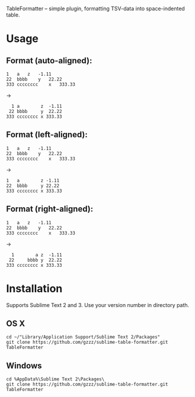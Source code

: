 TableFormatter – simple plugin, formatting TSV-data into space-indented table.

# Usage
## Format (auto-aligned):
```
1	a	z	-1.11
22	bbbb	y	22.22
333	cccccccc	x	333.33
```
→
```
  1 a        z  -1.11
 22 bbbb     y  22.22
333 cccccccc x 333.33
```

## Format (left-aligned):
```
1	a	z	-1.11
22	bbbb	y	22.22
333	cccccccc	x	333.33
```
→
```
1   a        z -1.11
22  bbbb     y 22.22
333 cccccccc x 333.33
```

## Format (right-aligned):
```
1	a	z	-1.11
22	bbbb	y	22.22
333	cccccccc	x	333.33
```
→
```
  1        a z  -1.11
 22     bbbb y  22.22
333 cccccccc x 333.33
```

# Installation
Supports Sublime Text 2 and 3.
Use your version number in directory path.

## OS X
```
cd ~/"Library/Application Support/Sublime Text 2/Packages"
git clone https://github.com/gzzz/sublime-table-formatter.git TableFormatter
```

## Windows
```
cd %AppData%\Sublime Text 2\Packages\
git clone https://github.com/gzzz/sublime-table-formatter.git TableFormatter
```
